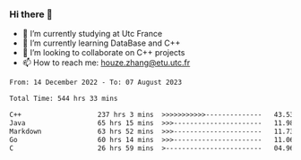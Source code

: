 ### Hi there 👋
- 🔭 I’m currently studying at Utc France
- 🌱 I’m currently learning DataBase and C++
- 👯 I’m looking to collaborate on C++ projects
- 📫 How to reach me: houze.zhang@etu.utc.fr

<!--START_SECTION:waka-->

```txt
From: 14 December 2022 - To: 07 August 2023

Total Time: 544 hrs 33 mins

C++                   237 hrs 3 mins  >>>>>>>>>>>--------------   43.53 %
Java                  65 hrs 15 mins  >>>----------------------   11.98 %
Markdown              63 hrs 52 mins  >>>----------------------   11.73 %
Go                    60 hrs 14 mins  >>>----------------------   11.06 %
C                     26 hrs 59 mins  >------------------------   04.96 %
```

<!--END_SECTION:waka-->
